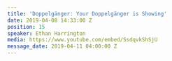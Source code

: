 ```yaml
---
title: 'Doppelgänger: Your Doppelgänger is Showing'
date: 2019-04-08 14:33:00 Z
position: 15
speaker: Ethan Harrington
media: https://www.youtube.com/embed/SsdqvkShSjU
message_date: 2019-04-11 04:00:00 Z
---
```


